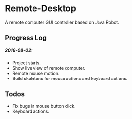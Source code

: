# Remote-Desktop

A remote computer GUI controller based on Java Robot.

## Progress Log

##### 2016-08-02:
* Project starts.
* Show live view of remote computer.
* Remote mouse motion.
* Build skeletons for mouse actions and keyboard actions.

## Todos
* Fix bugs in mouse button click.
* Keyboard actions.

